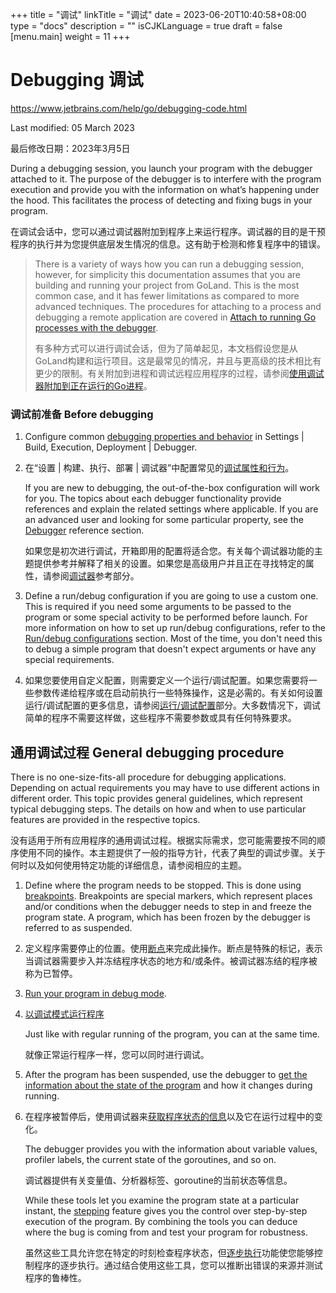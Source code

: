 +++
title = "调试"
linkTitle = "调试"
date = 2023-06-20T10:40:58+08:00
type = "docs"
description = ""
isCJKLanguage = true
draft = false
[menu.main]
    weight = 11
+++
# Debugging﻿ 调试

https://www.jetbrains.com/help/go/debugging-code.html

Last modified: 05 March 2023

最后修改日期：2023年3月5日

During a debugging session, you launch your program with the debugger attached to it. The purpose of the debugger is to interfere with the program execution and provide you with the information on what’s happening under the hood. This facilitates the process of detecting and fixing bugs in your program.

​	在调试会话中，您可以通过调试器附加到程序上来运行程序。调试器的目的是干预程序的执行并为您提供底层发生情况的信息。这有助于检测和修复程序中的错误。


> There is a variety of ways how you can run a debugging session, however, for simplicity this documentation assumes that you are building and running your project from GoLand. This is the most common case, and it has fewer limitations as compared to more advanced techniques. The procedures for attaching to a process and debugging a remote application are covered in [Attach to running Go processes with the debugger](https://www.jetbrains.com/help/go/attach-to-running-go-processes-with-debugger.html).
>
> ​	有多种方式可以进行调试会话，但为了简单起见，本文档假设您是从GoLand构建和运行项目。这是最常见的情况，并且与更高级的技术相比有更少的限制。有关附加到进程和调试远程应用程序的过程，请参阅[使用调试器附加到正在运行的Go进程](https://www.jetbrains.com/help/go/attach-to-running-go-processes-with-debugger.html)。

### 调试前准备 Before debugging﻿

1. Configure common [debugging properties and behavior](https://www.jetbrains.com/help/go/settings-debugger.html) in Settings | Build, Execution, Deployment | Debugger.

2. 在“设置 | 构建、执行、部署 | 调试器”中配置常见的[调试属性和行为](https://www.jetbrains.com/help/go/settings-debugger.html)。

   If you are new to debugging, the out-of-the-box configuration will work for you. The topics about each debugger functionality provide references and explain the related settings where applicable. If you are an advanced user and looking for some particular property, see the [Debugger](https://www.jetbrains.com/help/go/settings-debugger.html) reference section.

   如果您是初次进行调试，开箱即用的配置将适合您。有关每个调试器功能的主题提供参考并解释了相关的设置。如果您是高级用户并且正在寻找特定的属性，请参阅[调试器](https://www.jetbrains.com/help/go/settings-debugger.html)参考部分。

3. Define a run/debug configuration if you are going to use a custom one. This is required if you need some arguments to be passed to the program or some special activity to be performed before launch. For more information on how to set up run/debug configurations, refer to the [Run/debug configurations](https://www.jetbrains.com/help/go/run-debug-configuration.html) section. Most of the time, you don't need this to debug a simple program that doesn't expect arguments or have any special requirements.

4. 如果您要使用自定义配置，则需要定义一个运行/调试配置。如果您需要将一些参数传递给程序或在启动前执行一些特殊操作，这是必需的。有关如何设置运行/调试配置的更多信息，请参阅[运行/调试配置](https://www.jetbrains.com/help/go/run-debug-configuration.html)部分。大多数情况下，调试简单的程序不需要这样做，这些程序不需要参数或具有任何特殊要求。


## 通用调试过程 General debugging procedure﻿

There is no one-size-fits-all procedure for debugging applications. Depending on actual requirements you may have to use different actions in different order. This topic provides general guidelines, which represent typical debugging steps. The details on how and when to use particular features are provided in the respective topics.

​	没有适用于所有应用程序的通用调试过程。根据实际需求，您可能需要按不同的顺序使用不同的操作。本主题提供了一般的指导方针，代表了典型的调试步骤。关于何时以及如何使用特定功能的详细信息，请参阅相应的主题。

1. Define where the program needs to be stopped. This is done using [breakpoints](https://www.jetbrains.com/help/go/using-breakpoints.html). Breakpoints are special markers, which represent places and/or conditions when the debugger needs to step in and freeze the program state. A program, which has been frozen by the debugger is referred to as suspended.

2. 定义程序需要停止的位置。使用[断点](https://www.jetbrains.com/help/go/using-breakpoints.html)来完成此操作。断点是特殊的标记，表示当调试器需要步入并冻结程序状态的地方和/或条件。被调试器冻结的程序被称为已暂停。

3. [Run your program in debug mode](https://www.jetbrains.com/help/go/starting-the-debugger-session.html).

4. [以调试模式运行程序](https://www.jetbrains.com/help/go/starting-the-debugger-session.html)

   Just like with regular running of the program, you can at the same time.

   就像正常运行程序一样，您可以同时进行调试。

5. After the program has been suspended, use the debugger to [get the information about the state of the program](https://www.jetbrains.com/help/go/examining-suspended-program.html) and how it changes during running.

6. 在程序被暂停后，使用调试器来[获取程序状态的信息](https://www.jetbrains.com/help/go/examining-suspended-program.html)以及它在运行过程中的变化。

   The debugger provides you with the information about variable values, profiler labels, the current state of the goroutines, and so on.

   调试器提供有关变量值、分析器标签、goroutine的当前状态等信息。

   While these tools let you examine the program state at a particular instant, the [stepping](https://www.jetbrains.com/help/go/stepping-through-the-program.html) feature gives you the control over step-by-step execution of the program. By combining the tools you can deduce where the bug is coming from and test your program for robustness.

   虽然这些工具允许您在特定的时刻检查程序状态，但[逐步执行](https://www.jetbrains.com/help/go/stepping-through-the-program.html)功能使您能够控制程序的逐步执行。通过结合使用这些工具，您可以推断出错误的来源并测试程序的鲁棒性。